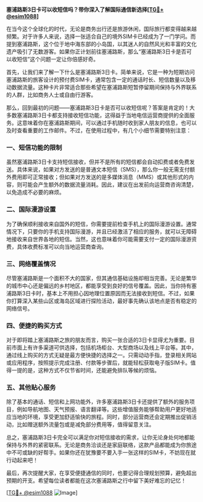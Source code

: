 **塞浦路斯3日卡可以收短信吗？带你深入了解国际通信新选择[[TG💪+ @esim1088](https://t.me/s/esim1088)]**

在当今这个全球化的时代，无论是商务出行还是旅游休闲，国际旅行都变得越来越频繁。对于许多人来说，选择一张适合自己的境外SIM卡已经成为了一门学问。而提到塞浦路斯，这个位于地中海东部的小岛国，以其迷人的自然风光和丰富的文化遗产吸引了无数游客。如果你正计划前往塞浦路斯，那么“塞浦路斯3日卡是否可以收短信”这个问题一定让你倍感好奇。

首先，让我们来了解一下什么是塞浦路斯3日卡。简单来说，它是一种为短期访问塞浦路斯的旅客设计的预付费SIM卡，通常包含一定的通话时长、短信数量以及移动数据流量。这种卡片非常适合那些希望在塞浦路斯短暂停留期间保持与外界联系的人群，比如商务人士或自由行游客。

那么，回到最初的问题——塞浦路斯3日卡是否可以收短信呢？答案是肯定的！大多数塞浦路斯3日卡都支持接收短信功能，这得益于当地电信运营商提供的全面服务。这意味着你在塞浦路斯期间，可以通过手机随时收到家人朋友的信息，也可以及时查看重要的工作邮件。不过，在使用过程中，有几个小细节需要特别注意：

### 一、短信功能的限制

虽然塞浦路斯3日卡支持短信接收，但并不是所有的短信都会自动扣费或者免费发送。具体来说，如果对方发送的是普通文本短信（SMS），那么你一般无需支付额外费用即可正常接收；但如果对方发送的是多媒体消息（MMS）或其他形式的内容，则可能会产生额外的数据流量消耗。因此，建议在出发前向运营商咨询清楚，以免造成不必要的麻烦。

### 二、国际漫游设置

为了确保顺利接收来自国外的短信，你需要提前检查手机上的国际漫游设置。通常情况下，只要你的手机支持国际漫游，并且已经激活了相应的服务，就可以无障碍地接收来自世界各地的短信。当然，这也意味着你可能需要支付一定的国际漫游资费，具体收费标准可以向当地运营商查询。

### 三、网络覆盖情况

尽管塞浦路斯是一个面积不大的国家，但其通信基础设施却相当完善。无论是繁华的城市中心还是偏远的乡村地区，都能享受到良好的信号覆盖。因此，当你持有塞浦路斯3日卡时，基本上不用担心因地理位置原因而无法接收到短信。不过，如果你打算深入某些山区或海岛区域进行探险活动，最好事先确认该地点是否有稳定的网络信号。

### 四、便捷的购买方式

对于即将踏上塞浦路斯之旅的朋友而言，购买一张合适的3日卡显得尤为重要。目前市面上有许多渠道可供选择，包括机场柜台、大型商场以及线上平台等。其中，通过线上购买的方式无疑是最方便快捷的选择之一。只需动动手指，登录相关网站或应用程序，按照提示完成注册、付款等步骤后，就能轻松获取电子版SIM卡。值得一提的是，这种方式不仅节省时间，还能避免排队等候的烦恼。

### 五、其他贴心服务

除了基本的通话、短信和上网功能外，许多塞浦路斯3日卡还提供了额外的服务项目，例如导航地图、天气预报、语言翻译等。这些增值服务能够帮助用户更好地适应当地的环境，享受更加舒适愉快的旅程。同时，部分运营商还会定期推出促销活动，比如赠送额外流量包或是减免部分费用等，值得留意关注。

总之，塞浦路斯3日卡完全可以满足你对短信接收的需求，让你无论身处何地都能保持与外界的紧密联系。无论是商务洽谈还是家庭联络，这款产品都能成为你旅途中不可或缺的好帮手。如果你还在犹豫要不要入手一张这样的SIM卡，不妨现在就行动起来吧！

最后，再次提醒大家，在享受便捷通信的同时，也要记得合理规划预算，避免超出预期的开支。希望每位读者都能在这次塞浦路斯之行中留下美好难忘的记忆！

[[TG💪+ @esim1088](https://t.me/s/esim1088) ![Image](https://i.postimg.cc/4NQfJmqS/Snipaste-2025-05-13-00-14-12.png)]